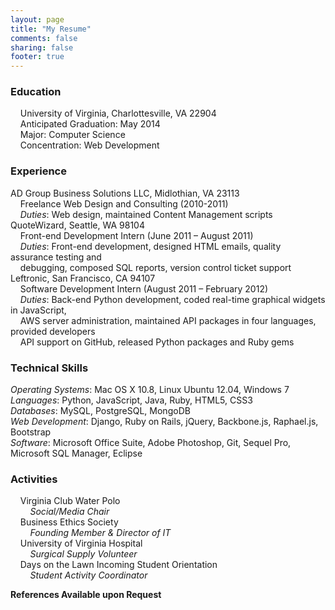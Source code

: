 ```yaml
---
layout: page
title: "My Resume"
comments: false
sharing: false
footer: true
---
```

 
### Education
&nbsp;&nbsp;&nbsp;&nbsp;University of Virginia, Charlottesville, VA 22904<br>
&nbsp;&nbsp;&nbsp;&nbsp;Anticipated Graduation: May 2014<br>
&nbsp;&nbsp;&nbsp;&nbsp;Major: Computer Science<br>
&nbsp;&nbsp;&nbsp;&nbsp;Concentration: Web Development<br>
 
### Experience
AD Group Business Solutions LLC, Midlothian, VA 23113<br>
&nbsp;&nbsp;&nbsp;&nbsp;Freelance Web Design and Consulting (2010-2011)<br>
​&nbsp;&nbsp;&nbsp;&nbsp;*Duties*: Web design, maintained Content Management scripts<br>
QuoteWizard, Seattle, WA 98104<br>
​&nbsp;&nbsp;&nbsp;&nbsp;Front-end Development Intern (June 2011 – August 2011)<br>
​&nbsp;&nbsp;&nbsp;&nbsp;*Duties*: Front-end development, designed HTML emails, quality assurance testing and ​<br>
&nbsp;&nbsp;&nbsp;&nbsp;debugging, composed SQL reports, version control ticket support<br>
Leftronic, San Francisco, CA 94107<br>
​&nbsp;&nbsp;&nbsp;&nbsp;Software Development Intern (August 2011 – February 2012)<br>
​&nbsp;&nbsp;&nbsp;&nbsp;*Duties*: Back-end Python development, coded real-time graphical widgets in JavaScript, <br>
&nbsp;&nbsp;&nbsp;&nbsp;AWS server administration, maintained API packages in four languages, provided developers <br>
&nbsp;&nbsp;&nbsp;&nbsp;API support on GitHub, released Python packages and Ruby gems
 
### Technical Skills
​*Operating Systems*: Mac OS X 10.8, Linux Ubuntu 12.04, Windows 7<br>
*​Languages*: Python, JavaScript, Java, Ruby, HTML5, CSS3<br>
​*Databases*: MySQL, PostgreSQL, MongoDB<br>
*​Web Development*: Django, Ruby on Rails, jQuery, Backbone.js, Raphael.js, Bootstrap<br>
​*Software*: Microsoft Office Suite, Adobe Photoshop, Git, Sequel Pro, Microsoft
 SQL Manager, Eclipse
 
### Activities
​&nbsp;&nbsp;&nbsp;&nbsp;Virginia Club Water Polo<br>
​&nbsp;&nbsp;&nbsp;&nbsp;&nbsp;&nbsp;&nbsp;&nbsp;*Social/Media Chair*<br>
&nbsp;&nbsp;&nbsp;&nbsp;Business Ethics Society<br>
​&nbsp;&nbsp;&nbsp;&nbsp;&nbsp;&nbsp;&nbsp;&nbsp;*Founding Member & Director of IT*<br>
​&nbsp;&nbsp;&nbsp;&nbsp;University of Virginia Hospital<br>
​&nbsp;&nbsp;&nbsp;&nbsp;&nbsp;&nbsp;&nbsp;&nbsp;*Surgical Supply Volunteer*<br>
​&nbsp;&nbsp;&nbsp;&nbsp;Days on the Lawn Incoming Student Orientation<br>
​&nbsp;&nbsp;&nbsp;&nbsp;&nbsp;&nbsp;&nbsp;&nbsp;*Student Activity Coordinator*

**References Available upon Request**